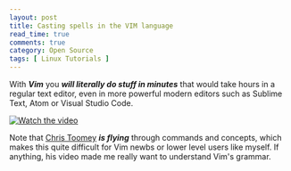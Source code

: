 ```yaml
---
layout: post
title: Casting spells in the VIM language
read_time: true  
comments: true
category: Open Source
tags: [ Linux Tutorials ]
---
```


With ***Vim*** you ***will literally do stuff in minutes*** that would take hours in a regular text editor, even in more powerful modern editors such as Sublime Text, Atom or Visual Studio Code.

[![Watch the video](https://img.youtube.com/vi/wlR5gYd6um0/maxresdefault.jpg)](https://youtu.be/wlR5gYd6um0)

Note that [Chris Toomey](https://ctoomey.com/) ***is flying*** through commands and concepts, which makes this quite difficult for Vim newbs or lower level users like myself. If anything, his video made me really want to understand Vim's grammar. 
